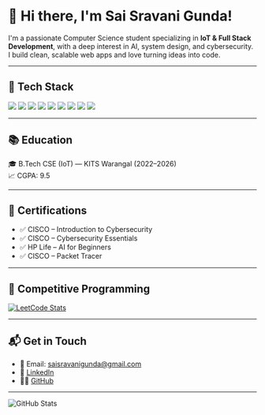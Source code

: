 # 👋 Hi there, I'm Sai Sravani Gunda!

I'm a passionate Computer Science student specializing in **IoT & Full Stack Development**, with a deep interest in AI, system design, and cybersecurity. I build clean, scalable web apps and love turning ideas into code.

---

## 🚀 Tech Stack

<p align="left">
  <img src="https://img.shields.io/badge/React-20232A?style=for-the-badge&logo=react&logoColor=61DAFB"/>
  <img src="https://img.shields.io/badge/Node.js-339933?style=for-the-badge&logo=nodedotjs&logoColor=white"/>
  <img src="https://img.shields.io/badge/Express.js-000000?style=for-the-badge&logo=express&logoColor=white"/>
  <img src="https://img.shields.io/badge/MongoDB-4EA94B?style=for-the-badge&logo=mongodb&logoColor=white"/>
  <img src="https://img.shields.io/badge/Spring Boot-6DB33F?style=for-the-badge&logo=spring-boot&logoColor=white"/>
  <img src="https://img.shields.io/badge/MySQL-4479A1?style=for-the-badge&logo=mysql&logoColor=white"/>
  <img src="https://img.shields.io/badge/Git-F05032?style=for-the-badge&logo=git&logoColor=white"/>
  <img src="https://img.shields.io/badge/Java-007396?style=for-the-badge&logo=java&logoColor=white"/>
  <img src="https://img.shields.io/badge/Python-FFD43B?style=for-the-badge&logo=python&logoColor=blue"/>
</p>

---

## 📚 Education

🎓 B.Tech CSE (IoT) — KITS Warangal (2022–2026)  
📈 CGPA: 9.5

---

## 📃 Certifications

- ✅ CISCO – Introduction to Cybersecurity  
- ✅ CISCO – Cybersecurity Essentials  
- ✅ HP Life – AI for Beginners  
- ✅ CISCO – Packet Tracer

---

## 🧠 Competitive Programming

[![LeetCode Stats](https://leetcard.jacoblin.cool/saisravanigunda?theme=dark&font=Baloo%20Bhai%202&ext=heatmap)](https://leetcode.com/u/saisravanigunda/)



---

## 📬 Get in Touch

- 📧 Email: saisravanigunda@gmail.com  
- 🔗 [LinkedIn](https://www.linkedin.com/in/sai-sravani-gunda-295940294)  
- 🧑‍💻 [GitHub](https://github.com/SaiSravaniGunda)

---

![GitHub Stats](https://github-readme-stats.vercel.app/api?username=SaiSravaniGunda&show_icons=true&theme=tokyonight)
